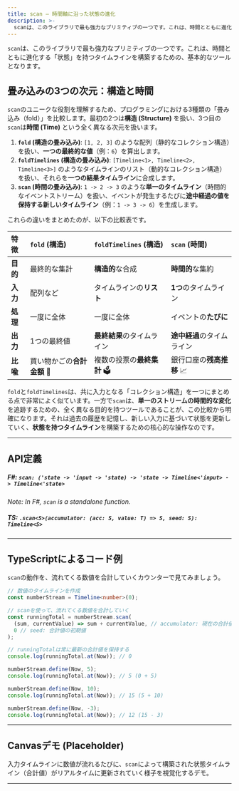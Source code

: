```yaml
---
title: scan — 時間軸に沿った状態の進化
description: >-
  scanは、このライブラリで最も強力なプリミティブの一つです。これは、時間とともに進化する「状態」を持つタイムラインを構築するための、基本的なツールとなります。
---
```

`scan`は、このライブラリで最も強力なプリミティブの一つです。これは、時間とともに進化する「状態」を持つタイムラインを構築するための、基本的なツールとなります。

## 畳み込みの3つの次元：構造と時間

`scan`のユニークな役割を理解するため、プログラミングにおける3種類の「畳み込み（fold）」を比較します。最初の2つは**構造 (Structure)** を扱い、3つ目の`scan`は**時間 (Time)** という全く異なる次元を扱います。

1.  **`fold` (構造の畳み込み)**: `[1, 2, 3]` のような配列（静的なコレクション構造）を扱い、**一つの最終的な値**（例：`6`）を算出します。
2.  **`foldTimelines` (構造の畳み込み)**: `[Timeline<1>, Timeline<2>, Timeline<3>]` のようなタイムラインのリスト（動的なコレクション構造）を扱い、それらを**一つの結果タイムライン**に合成します。
3.  **`scan` (時間の畳み込み)**: `1 -> 2 -> 3` のような**単一のタイムライン**（時間的なイベントストリーム）を扱い、イベントが発生するたびに**途中経過の値を保持する新しいタイムライン**（例：`1 -> 3 -> 6`）を生成します。

これらの違いをまとめたのが、以下の比較表です。

| 特徴 | `fold` (構造) | `foldTimelines` (構造) | `scan` (時間) |
| :--- | :--- | :--- | :--- |
| **目的** | 最終的な集計 | **構造的**な合成 | **時間的**な集約 |
| **入力** | 配列など | タイムラインの**リスト** | **1つ**のタイムライン |
| **処理** | 一度に全体 | 一度に全体 | イベントの**たびに** |
| **出力** | 1つの最終値 | **最終結果**のタイムライン | **途中経過**のタイムライン |
| **比喩** | 買い物かごの**合計金額** 🧾 | 複数の投票の**最終集計** 🗳️ | 銀行口座の**残高推移** 📈 |

`fold`と`foldTimelines`は、共に入力となる「コレクション構造」を一つにまとめる点で非常によく似ています。一方で`scan`は、**単一のストリームの時間的な変化**を追跡するための、全く異なる目的を持つツールであることが、この比較から明確になります。それは過去の履歴を記憶し、新しい入力に基づいて状態を更新していく、**状態を持つタイムライン**を構築するための核心的な操作なのです。

-----

## API定義

##### F\#: `scan: ('state -> 'input -> 'state) -> 'state -> Timeline<'input> -> Timeline<'state>`

*Note: In F\#, `scan` is a standalone function.*

##### TS: `.scan<S>(accumulator: (acc: S, value: T) => S, seed: S): Timeline<S>`

-----

## TypeScriptによるコード例

`scan`の動作を、流れてくる数値を合計していくカウンターで見てみましょう。

```typescript
// 数値のタイムラインを作成
const numberStream = Timeline<number>(0);

// scanを使って、流れてくる数値を合計していく
const runningTotal = numberStream.scan(
  (sum, currentValue) => sum + currentValue, // accumulator: 現在の合計値に新しい値を加算
  0 // seed: 合計値の初期値
);

// runningTotalは常に最新の合計値を保持する
console.log(runningTotal.at(Now)); // 0

numberStream.define(Now, 5);
console.log(runningTotal.at(Now)); // 5 (0 + 5)

numberStream.define(Now, 10);
console.log(runningTotal.at(Now)); // 15 (5 + 10)

numberStream.define(Now, -3);
console.log(runningTotal.at(Now)); // 12 (15 - 3)
```

-----

## Canvasデモ (Placeholder)

入力タイムラインに数値が流れるたびに、`scan`によって構築された状態タイムライン（合計値）がリアルタイムに更新されていく様子を視覚化するデモ。

-----

